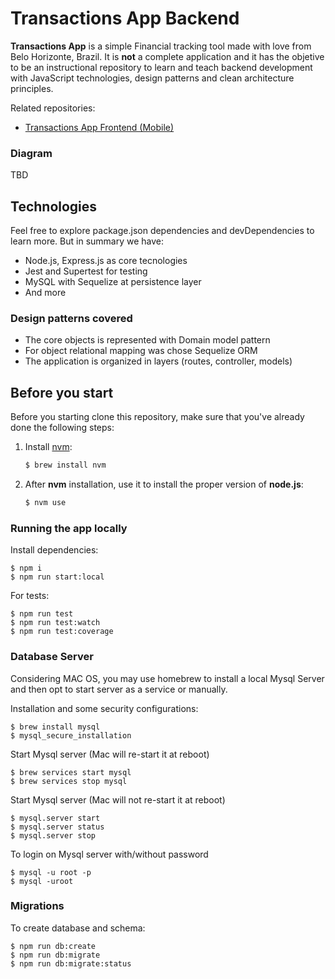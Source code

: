 # Transactions App Backend

**Transactions App** is a simple Financial tracking tool made with love from Belo Horizonte, Brazil. It is **not** a complete application and it has the objetive to be an instructional repository to learn and teach backend development with JavaScript technologies, design patterns and clean architecture principles.

Related repositories:

- [Transactions App Frontend (Mobile)](https://github.com/renattomartins/transactions-app-frontend-mobile)

### Diagram
TBD

## Technologies

Feel free to explore package.json dependencies and devDependencies to learn more. But in summary we have:

- Node.js, Express.js as core tecnologies
- Jest and Supertest for testing
- MySQL with Sequelize at persistence layer
- And more

### Design patterns covered

- The core objects is represented with Domain model pattern
- For object relational mapping was chose Sequelize ORM
- The application is organized in layers (routes, controller, models)

## Before you start
Before you starting clone this repository, make sure that you've already done the following steps:

1. Install [nvm](https://github.com/nvm-sh/nvm):

   ```bash
   $ brew install nvm
   ```

2. After **nvm** installation, use it to install the proper version of **node.js**:

   ```bash
   $ nvm use
   ```

### Running the app locally
Install dependencies:
```
$ npm i
$ npm run start:local
```

For tests:
```
$ npm run test
$ npm run test:watch
$ npm run test:coverage
```

### Database Server
Considering MAC OS, you may use homebrew to install a local Mysql Server and then opt to start server as a service or manually.

Installation and some security configurations:
```
$ brew install mysql
$ mysql_secure_installation
```

Start Mysql server (Mac will re-start it at reboot)
```
$ brew services start mysql
$ brew services stop mysql
```

Start Mysql server (Mac will not re-start it at reboot)
```
$ mysql.server start
$ mysql.server status
$ mysql.server stop
```

To login on Mysql server with/without password
```
$ mysql -u root -p
$ mysql -uroot
```

### Migrations

To create database and schema:
```
$ npm run db:create
$ npm run db:migrate
$ npm run db:migrate:status
```

